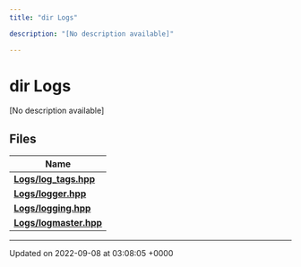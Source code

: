 ```yaml
---
title: "dir Logs"

description: "[No description available]"

---
```


# dir Logs

[No description available]

## Files

| Name           |
| -------------- |
| **[Logs/log_tags.hpp](/documentation/code/files/log__tags_8hpp/#file-logs-log-tags-hpp)**  |
| **[Logs/logger.hpp](/documentation/code/files/logger_8hpp/#file-logs-logger-hpp)**  |
| **[Logs/logging.hpp](/documentation/code/files/logging_8hpp/#file-logs-logging-hpp)**  |
| **[Logs/logmaster.hpp](/documentation/code/files/logmaster_8hpp/#file-logs-logmaster-hpp)**  |






-------------------------------

Updated on 2022-09-08 at 03:08:05 +0000
